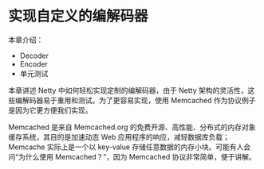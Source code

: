 实现自定义的编解码器
====

本章介绍：

* Decoder
* Encoder
* 单元测试

本章讲述 Netty 中如何轻松实现定制的编解码器，由于 Netty 架构的灵活性，这些编解码器易于重用和测试。为了更容易实现，使用 Memcached 作为协议例子是因为它更方便我们实现。

Memcached 是来自 Memcached.org 的免费开源、高性能、分布式的内存对象缓存系统，其目的是加速动态 Web 应用程序的响应，减轻数据库负载；Memcache 实际上是一个以 key-value 存储任意数据的内存小块。可能有人会问“为什么使用 Memcached？”，因为 Memcached 协议非常简单，便于讲解。

